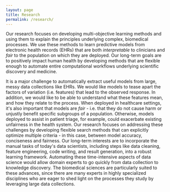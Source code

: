 ```yaml
---
layout: page
title: Research 
permalink: /research/
---
```


Our research focuses on developing multi-objective learning methods and using them to explain the principles underlying complex, biomedical processes.
We use these methods to learn predictive models from electronic health records (EHRs) that are both *interpretable* to clinicians and *fair* to the population on which they are deployed. 
Our long-term goals are to positively impact human health by developing methods that are flexible enough to automate entire computational workflows underlying scientific discovery and medicine.

It is a major challenge to automatically extract useful models from large, messy data collections like EHRs.
We would like models to tease apart the factors of variation (i.e. features) that lead to the observed response.
In addition, we would like to be able to understand what these features mean, and how they relate to the process. 
When deployed in healthcare settings, it's also important that models are *fair* - i.e. that they do not cause harm or unjustly benefit specific subgroups of a population. 
Otherwise, models deployed to assist in patient triage, for example, could exacerbate existing unfairness in the health system. 
Our research focuses on addressing these challenges by developing flexible search methods that can explicitly optimize multiple criteria - in this case, between model accuracy, conciseness and fairness. 
Our long-term interests are to incorporate the manual tasks of today's data scientists, including steps like data cleaning, feature engineering, code writing, and result generation, into a robust learning framework. 
Automating these time-intensive aspects of data science would allow domain experts to go quickly from data collection to knowledge discovery. 
The biomedical sciences are particularly suited to these advances, since there are many experts in highly specialized disciplines who are eager to shed light on the processes they study by leveraging large data collections.
